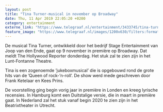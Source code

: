 ```yaml
---
layout: post
title: "Tina Turner-musical in november op Broadway"
date: Thu, 11 Apr 2019 22:05:20 +0200
category: entertainment
externe_link: "https://www.telegraaf.nl/entertainment/3433745/tina-turner-musical-in-november-op-broadway"
feature_image: "https://www.telegraaf.nl/images/1200x630/filters:format(jpeg):quality(80)/cdn-kiosk-api.telegraaf.nl/30253b92-5c95-11e9-847b-0218eaf05005.jpg"
---
```


<p class="intro">De musical Tina Turner, ontwikkeld door het bedrijf Stage Entertainment van Joop van den Ende, gaat op 9 november in première op Broadway. Dat meldt The Hollywood Reporter donderdag. Het stuk zal te zien zijn in het Lunt-Fontanne Theatre.</p> <p>Tina is een zogenoemde ’jukeboxmusical’ die is opgebouwd rond de grote hits van de ’Queen of rock-’n-roll’. De show werd mede geschreven door Frank Ketelaar en Kees Prins.</p><p>De voorstelling ging begin vorig jaar in première in Londen en kreeg lyrische recensies. In Hamburg komt een Duitstalige versie, die in maart in première gaat. In Nederland zal het stuk vanaf begin 2020 te zien zijn in het Beatrixtheater in Utrecht.</p>
